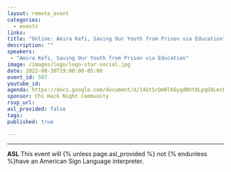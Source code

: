 ```yaml
---
layout: remote_event
categories:
  - events
links: 
title: "Online: Amira Kefi, Saving Our Youth from Prison via Education"
description: ""
speakers:
 - "Amira Kefi, Saving Our Youth from Prison via Education"
image: /images/logo/logo-star-social.jpg
date: 2022-08-30T19:00:00-05:00
event_id: 507
youtube_id: 
agenda: https://docs.google.com/document/d/14GtScQm0l6GyqdNht0LpqG8LmcEF7i3COjNJ06PaTj8/edit#
sponsor: Chi Hack Night Community
rsvp_url: 
asl_provided: false
tags: 
published: true

---
```




---

**ASL** This event will {% unless page.asl_provided %} not {% endunless %}have an American Sign Language interpreter.

